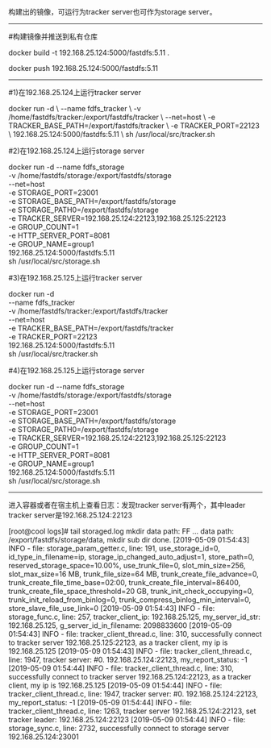 构建出的镜像，可运行为tracker server也可作为storage server。

---------------------------------------------------------------------------

#构建镜像并推送到私有仓库

docker build -t 192.168.25.124:5000/fastdfs:5.11 .

docker push 192.168.25.124:5000/fastdfs:5.11

---------------------------------------------------------------------------
#1)在192.168.25.124上运行tracker server

docker run -d \\
--name fdfs_tracker \\
-v /home/fastdfs/tracker:/export/fastdfs/tracker \\
--net=host \\
-e TRACKER_BASE_PATH=/export/fastdfs/tracker \\
-e TRACKER_PORT=22123 \\
192.168.25.124:5000/fastdfs:5.11  \\
sh /usr/local/src/tracker.sh

#2)在192.168.25.124上运行storage server

docker run -d --name fdfs_storage \
-v /home/fastdfs/storage:/export/fastdfs/storage \
--net=host \
-e STORAGE_PORT=23001 \
-e STORAGE_BASE_PATH=/export/fastdfs/storage \
-e STORAGE_PATH0=/export/fastdfs/storage \
-e TRACKER_SERVER=192.168.25.124:22123,192.168.25.125:22123 \
-e GROUP_COUNT=1 \
-e HTTP_SERVER_PORT=8081 \
-e GROUP_NAME=group1 \
192.168.25.124:5000/fastdfs:5.11 \
sh /usr/local/src/storage.sh


#3)在192.168.25.125上运行tracker server

docker run -d \
--name fdfs_tracker \
-v /home/fastdfs/tracker:/export/fastdfs/tracker \
--net=host \
-e TRACKER_BASE_PATH=/export/fastdfs/tracker \
-e TRACKER_PORT=22123 \
192.168.25.124:5000/fastdfs:5.11  \
sh /usr/local/src/tracker.sh

#4)在192.168.25.125上运行storage server

docker run -d --name fdfs_storage \
-v /home/fastdfs/storage:/export/fastdfs/storage \
--net=host \
-e STORAGE_PORT=23001 \
-e STORAGE_BASE_PATH=/export/fastdfs/storage \
-e STORAGE_PATH0=/export/fastdfs/storage \
-e TRACKER_SERVER=192.168.25.124:22123,192.168.25.125:22123 \
-e GROUP_COUNT=1 \
-e HTTP_SERVER_PORT=8081 \
-e GROUP_NAME=group1 \
192.168.25.124:5000/fastdfs:5.11 \
sh /usr/local/src/storage.sh

---------------------------------------------------------------------------

进入容器或者在宿主机上查看日志：发现tracker server有两个，其中leader tracker server是192.168.25.124:22123

[root@cool logs]# tail storaged.log 
mkdir data path: FF ...
data path: /export/fastdfs/storage/data, mkdir sub dir done.
[2019-05-09 01:54:43] INFO - file: storage_param_getter.c, line: 191, use_storage_id=0, id_type_in_filename=ip, storage_ip_changed_auto_adjust=1, store_path=0, reserved_storage_space=10.00%, use_trunk_file=0, slot_min_size=256, slot_max_size=16 MB, trunk_file_size=64 MB, trunk_create_file_advance=0, trunk_create_file_time_base=02:00, trunk_create_file_interval=86400, trunk_create_file_space_threshold=20 GB, trunk_init_check_occupying=0, trunk_init_reload_from_binlog=0, trunk_compress_binlog_min_interval=0, store_slave_file_use_link=0
[2019-05-09 01:54:43] INFO - file: storage_func.c, line: 257, tracker_client_ip: 192.168.25.125, my_server_id_str: 192.168.25.125, g_server_id_in_filename: 2098833600
[2019-05-09 01:54:43] INFO - file: tracker_client_thread.c, line: 310, successfully connect to tracker server 192.168.25.125:22123, as a tracker client, my ip is 192.168.25.125
[2019-05-09 01:54:43] INFO - file: tracker_client_thread.c, line: 1947, tracker server: #0. 192.168.25.124:22123, my_report_status: -1
[2019-05-09 01:54:44] INFO - file: tracker_client_thread.c, line: 310, successfully connect to tracker server 192.168.25.124:22123, as a tracker client, my ip is 192.168.25.125
[2019-05-09 01:54:44] INFO - file: tracker_client_thread.c, line: 1947, tracker server: #0. 192.168.25.124:22123, my_report_status: -1
[2019-05-09 01:54:44] INFO - file: tracker_client_thread.c, line: 1263, tracker server 192.168.25.124:22123, set tracker leader: 192.168.25.124:22123
[2019-05-09 01:54:44] INFO - file: storage_sync.c, line: 2732, successfully connect to storage server 192.168.25.124:23001




